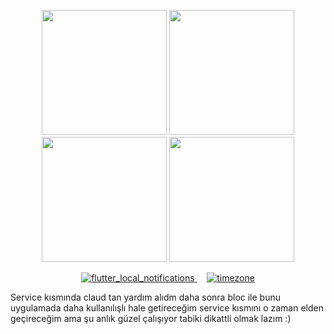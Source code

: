 <p align="center">
  <img src="https://github.com/user-attachments/assets/e9ae4fae-6c24-488b-aed7-797d8a621549" width="200" />
  <img src="https://github.com/user-attachments/assets/5983b4e6-933d-4d0e-b560-d0419889eaa2" width="200" />
  <img src="https://github.com/user-attachments/assets/91ef2532-a7f9-4db4-be1e-ca6ae7bcaf76" width="200" />
  <img src="https://github.com/user-attachments/assets/7715e0cd-80f6-404e-a216-c012767fde70" width="200" />
</p>

<p align="center">
  <a href="https://pub.dev/packages/flutter_local_notifications">
    <img src="https://img.shields.io/badge/flutter_local_notifications-%5E19.5.0-blue" alt="flutter_local_notifications">
  </a>
  &nbsp;&nbsp;&nbsp;
  <a href="https://pub.dev/packages/timezone">
    <img src="https://img.shields.io/badge/timezone-%5E0.10.0-blue" alt="timezone">
  </a>
</p>


Service kısmında claud tan yardım alıdm daha sonra bloc ile bunu uygulamada daha kullanılışlı hale getireceğim service kısmını o zaman elden geçireceğim ama şu anlık güzel çalışıyor tabiki dikattli olmak lazım :)
